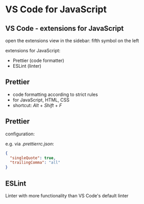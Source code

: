 # VS Code for JavaScript

## VS Code - extensions for JavaScript

open the extensions view in the sidebar: fifth symbol on the left

extensions for JavaScript:

- Prettier (code formatter)
- ESLint (linter)

## Prettier

- code formatting according to strict rules
- for JavaScript, HTML, CSS
- shortcut: _Alt_ + _Shift_ + _F_

## Prettier

configuration:

e.g. via _.prettierrc.json_:

```json
{
  "singleQuote": true,
  "trailingComma": "all"
}
```

## ESLint

Linter with more functionality than VS Code's default linter
